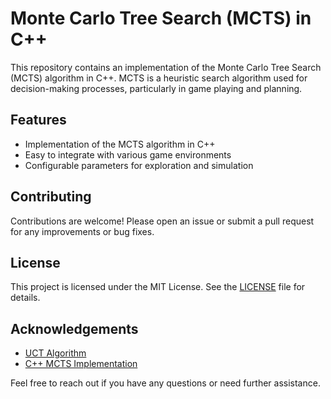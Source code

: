 # Monte Carlo Tree Search (MCTS) in C++

This repository contains an implementation of the Monte Carlo Tree Search (MCTS) algorithm in C++. MCTS is a heuristic search algorithm used for decision-making processes, particularly in game playing and planning.

## Features

- Implementation of the MCTS algorithm in C++
- Easy to integrate with various game environments
- Configurable parameters for exploration and simulation


## Contributing

Contributions are welcome! Please open an issue or submit a pull request for any improvements or bug fixes.

## License

This project is licensed under the MIT License. See the [LICENSE](LICENSE) file for details.

## Acknowledgements

- [UCT Algorithm](https://en.wikipedia.org/wiki/Monte_Carlo_tree_search)
- [C++ MCTS Implementation](https://github.com/SaurabPoudel/monte-carlo-tree-search)

Feel free to reach out if you have any questions or need further assistance.

